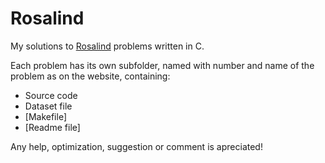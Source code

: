 # Rosalind

My solutions to [Rosalind](http://rosalind.info/problems/locations/) problems
written in C.

Each problem has its own subfolder, named with number and name of the problem as
on the website, containing:
- Source code
- Dataset file
- [Makefile]
- [Readme file]

Any help, optimization, suggestion or comment is apreciated!
